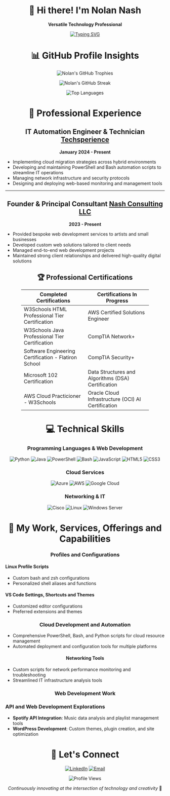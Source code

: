 <div align="center">

# 👋 Hi there! I'm Nolan Nash

**Versatile Technology Professional**

[![Typing SVG](https://readme-typing-svg.demolab.com?font=Fira+Code&size=24&pause=1000&color=00A9F0&center=true&width=600&lines=Cloud+Developer;Network+Engineer;Web+Developer;Systems+Administrator;Automation+Specialist;IT+Technician)](https://git.io/typing-svg)

</div>

<div align="center">

# 📊 GitHub Profile Insights

![Nolan's GitHub Trophies](https://github-profile-trophy.vercel.app/?username=nolannash&theme=radical&column=4&margin-w=15&margin-h=15)

![Nolan's GitHub Streak](https://github-readme-streak-stats.herokuapp.com/?user=nolannash&theme=dark&background=000000)

![Top Languages](https://github-readme-stats.vercel.app/api/top-langs/?username=nolannash&layout=compact&theme=vision-friendly-dark)

</div>


<div align="center">

# 💼 Professional Experience

</div>

<div align="center">

## IT Automation Engineer & Technician  [Techsperience](https://techsperience.org)  
**January 2024 - Present**

</div>

- Implementing cloud migration strategies across hybrid environments  
- Developing and maintaining PowerShell and Bash automation scripts to streamline IT operations  
- Managing network infrastructure and security protocols  
- Designing and deploying web-based monitoring and management tools  

---
<div align="center">

## Founder & Principal Consultant  [Nash Consulting LLC](https://nolannashdev.org)  
**2023 - Present**

</div>

- Provided bespoke web development services to artists and small businesses  
- Developed custom web solutions tailored to client needs  
- Managed end-to-end web development projects  
- Maintained strong client relationships and delivered high-quality digital solutions  

<div align="center">

## 🏆 Professional Certifications
</div> 
<table align="center" style="width:80%; margin:auto; text-align:left; border-collapse:collapse;"> 
  <thead> 
    <tr> 
      <th align="center" style="text-align:center;">Completed Certifications</th> 
      <th align="center" style="text-align:center;">Certifications In Progress</th> 
    </tr> 
  </thead> 
  <tbody> 
    <tr> 
      <td>W3Schools HTML Professional Tier Certification</td> 
      <td>AWS Certified Solutions Engineer</td> 
    </tr> 
    <tr>
      <td>W3Schools Java Professional Tier Certification</td> 
      <td>CompTIA Network+</td> 
    </tr> 
    <tr> 
      <td>Software Engineering Certification - Flatiron School</td> 
      <td>CompTIA Security+</td> 
    <tr> 
      <td>Microsoft 102 Certification</td> 
      <td>Data Structures and Algorithms (DSA) Certification</td> 
    </tr> 
    <tr> 
      <td>AWS Cloud Practicioner - W3Schools</td> 
      <td> Oracle Cloud Infrastructure (OCI) AI Certification</td> 
    </tr> 
  </tbody> 
</table>
<div align="center">

# 💻 Technical Skills

### Programming Languages & Web Development

![Python](https://img.shields.io/badge/-Python-3776AB?style=flat-square&logo=python&logoColor=white)   ![Java](https://img.shields.io/badge/-Java-007396?style=flat-square&logo=java&logoColor=white)   ![PowerShell](https://img.shields.io/badge/-PowerShell-5391FE?style=flat-square&logo=powershell&logoColor=white)   ![Bash](https://img.shields.io/badge/-Bash-4EAA25?style=flat-square&logo=gnu-bash&logoColor=white)   ![JavaScript](https://img.shields.io/badge/-JavaScript-F7DF1E?style=flat-square&logo=javascript&logoColor=black)  ![HTML5](https://img.shields.io/badge/-HTML5-E34F26?style=flat-square&logo=html5&logoColor=white)  ![CSS3](https://img.shields.io/badge/-CSS3-1572B6?style=flat-square&logo=css3&logoColor=white)

### Cloud Services

![Azure](https://img.shields.io/badge/-Azure-0089D6?style=flat-square&logo=microsoft-azure&logoColor=white)  ![AWS](https://img.shields.io/badge/-AWS-232F3E?style=flat-square&logo=amazon-aws&logoColor=white)   ![Google Cloud](https://img.shields.io/badge/-Google%20Cloud-4285F4?style=flat-square&logo=google-cloud&logoColor=white)

### Networking & IT

![Cisco](https://img.shields.io/badge/-Cisco-1BA0D7?style=flat-square&logo=cisco&logoColor=white)  ![Linux](https://img.shields.io/badge/-Linux-FCC624?style=flat-square&logo=linux&logoColor=black)  ![Windows Server](https://img.shields.io/badge/-Windows%20Server-0078D6?style=flat-square&logo=windows&logoColor=white)  

# 🔧 My Work, Services, Offerings and Capabilities

### Profiles and Configurations  

</div>

#### Linux Profile Scripts  

- Custom bash and zsh configurations  
- Personalized shell aliases and functions  

#### VS Code Settings, Shortcuts and Themes

- Customized editor configurations  
- Preferred extensions and themes  

<div align="center">

### Cloud Development and Automation  

</div>


- Comprehensive PowerShell, Bash, and Python scripts for cloud resource management  
- Automated deployment and configuration tools for multiple platforms  

<div align="center">

#### Networking Tools  

</div>

- Custom scripts for network performance monitoring and troubleshooting  
- Streamlined IT infrastructure analysis tools  

<div align="center">

### Web Development Work  

</div>

### API and Web Development Explorations


- **Spotify API Integration**: Music data analysis and playlist management tools  
- **WordPress Development**: Custom themes, plugin creation, and site optimization  

<div align="center">

# 🤝 Let's Connect  

[![LinkedIn](https://img.shields.io/badge/-LinkedIn-0077B5?style=for-the-badge&logo=linkedin&logoColor=white)](https://www.linkedin.com/in/nolan-nash/) [![Email](https://img.shields.io/badge/-Email-D14836?style=for-the-badge&logo=gmail&logoColor=white)](mailto:nolan@nolannashdev.com)  

![Profile Views](https://komarev.com/ghpvc/?username=nolannash&style=flat-square&color=blue)


*Continuously innovating at the intersection of technology and creativity* 🚀

</div>
